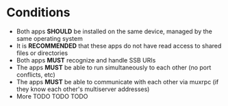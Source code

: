 <!--
SPDX-FileCopyrightText: 2021 Andre 'Staltz' Medeiros

SPDX-License-Identifier: CC-BY-4.0
-->

# Conditions

- Both apps **SHOULD** be installed on the same device, managed by the same operating system
- It is **RECOMMENDED** that these apps do not have read access to shared files or directories
- Both apps **MUST** recognize and handle SSB URIs
- The apps **MUST** be able to run simultaneously to each other (no port conflicts, etc)
- The apps **MUST** be able to communicate with each other via muxrpc (if they know each other's multiserver addresses)
- More TODO TODO TODO